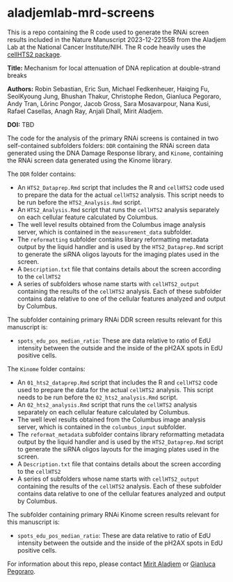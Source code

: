 # aladjemlab-mrd-screens
This is a repo containing the R code used to generate the RNAi screen results included in the Nature Manuscript 2023-12-22155B from the Aladjem Lab at the National Cancer Institute/NIH. The R code heavily uses the [cellHTS2 package](https://www.bioconductor.org/packages/release/bioc/html/cellHTS2.html).

**Title:** Mechanism for local attenuation of DNA replication at double-strand breaks

**Authors:** Robin Sebastian, Eric Sun, Michael Fedkenheuer, Haiqing Fu, SeolKyoung Jung, Bhushan Thakur, Christophe Redon, Gianluca Pegoraro, Andy Tran, Lőrinc Pongor, Jacob Gross, Sara Mosavarpour, Nana Kusi, Rafael Casellas, Anagh Ray, Anjali Dhall, Mirit Aladjem.

**DOI:** TBD

The code for the analysis of the primary RNAi screens is contained in two self-contained subfolders folders: `DDR` containing the RNAi screen data generated using the DNA Damage Response library, and `Kinome`, containing the RNAi screen data generated using the Kinome library. 

The `DDR` folder contains:

- An `HTS2_Dataprep.Rmd` script that includes the R and `cellHTS2` code used to prepare the data for the actual `cellHTS2` analysis. This script needs to be run before the `HTS2_Analysis.Rmd` script.
- An `HTS2_Analysis.Rmd` script that runs the `cellHTS2` analysis separately on each cellular feature calculated by Columbus.
- The well level results obtained from the Columbus image analysis server, which is contained in the `measurement_data` subfolder. 
- The `reformatting` subfolder contains library reformatting metadata output by the liquid handler and is used by the `HTS2_Dataprep.Rmd` script to generate the siRNA oligos layouts for the imaging plates used in the screen. 
- A `Description.txt` file that contains details about the screen according to the `cellHTS2`
- A series of subfolders whose name starts with `cellHTS2_output` containing the results of the `cellHTS2` analysis. Each of these subfolder contains data relative to one of the cellular features analyzed and output by Columbus.

The subfolder containing primary RNAi DDR screen results relevant for this manuscript is:

- `spots_edu_pos_median_ratio`: These are data relative to ratio of EdU intensity between the outside and the inside of the pH2AX spots in EdU positive cells.

The `Kinome` folder contains:

- An `01_hts2_dataprep.Rmd` script that includes the R and `cellHTS2` code used to prepare the data for the actual `cellHTS2` analysis. This script needs to be run before the `02_hts2_analysis.Rmd` script.
- An `02_hts2_analysis.Rmd` script that runs the `cellHTS2` analysis separately on each cellular feature calculated by Columbus.
- The well level results obtained from the Columbus image analysis server, which is contained in the `columbus_input` subfolder. 
- The `reformat_metadata` subfolder contains library reformatting metadata output by the liquid handler and is used by the `HTS2_Dataprep.Rmd` script to generate the siRNA oligos layouts for the imaging plates used in the screen. 
- A `Description.txt` file that contains details about the screen according to the `cellHTS2`
- A series of subfolders whose name starts with `cellHTS2_output` containing the results of the `cellHTS2` analysis. Each of these subfolder contains data relative to one of the cellular features analyzed and output by Columbus. 

The subfolder containing primary RNAi Kinome screen results relevant for this manuscript is:

- `spots_edu_pos_median_ratio`: These are data relative to ratio of EdU intensity between the outside and the inside of the pH2AX spots in EdU positive cells.

For information about this repo, please contact [Mirit Aladjem](mailto:mirit.aladjem@nih.gov) or [Gianluca Pegoraro](mailto:gianluca.pegoraro@nih.gov).
